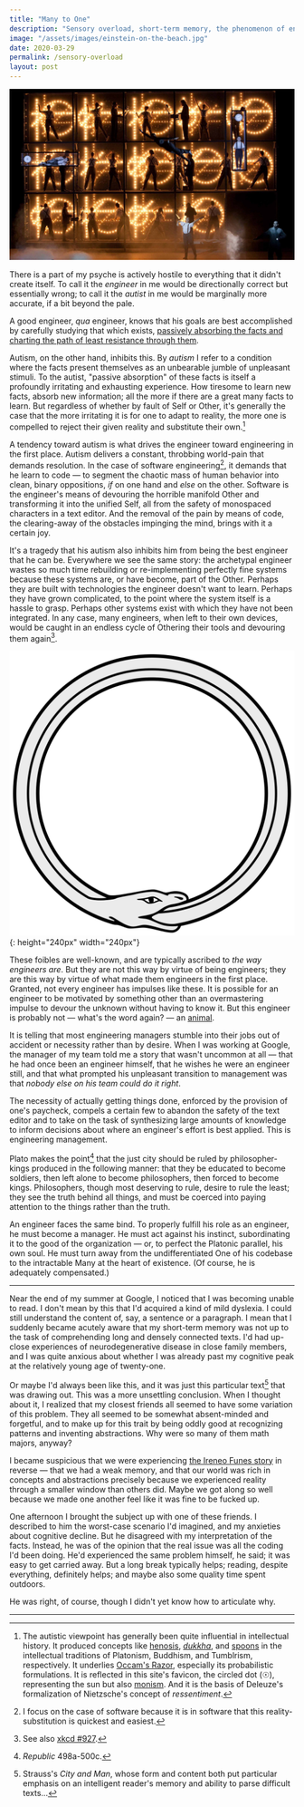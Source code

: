 ```yaml
---
title: "Many to One"
description: "Sensory overload, short-term memory, the phenomenon of engineering"
image: "/assets/images/einstein-on-the-beach.jpg"
date: 2020-03-29
permalink: /sensory-overload
layout: post
---
```


![From the NYT: A scene from the latest tour of “Einstein on the Beach,” on a stop in Montpellier, France. Credit...Lesley Leslie-Spinks](../assets/images/einstein-on-the-beach.jpg)

There is a part of my psyche is actively hostile to everything that it didn't create itself. To call it the _engineer_ in me would be directionally correct but essentially wrong; to call it the _autist_ in me would be marginally more accurate, if a bit beyond the pale.

A good engineer, _qua_ engineer, knows that his goals are best accomplished by carefully studying that which exists, [passively absorbing the facts and charting the path of least resistance through them](http://www.bopsecrets.org/gateway/passages/chuang-tzu.htm).

Autism, on the other hand, inhibits this. By _autism_ I refer to a condition where the facts present themselves as an unbearable jumble of unpleasant stimuli. To the autist, "passive absorption" of these facts is itself a profoundly irritating and exhausting experience. How tiresome to learn new facts, absorb new information; all the more if there are a great many facts to learn. But regardless of whether by fault of Self or Other, it's generally the case that the more irritating it is for one to adapt to reality, the more one is compelled to reject their given reality and substitute their own.[^hist]

A tendency toward autism is what drives the engineer toward engineering in the first place. Autism delivers a constant, throbbing world-pain that demands resolution. In the case of software engineering[^1], it demands that he learn to code — to segment the chaotic mass of human behavior into clean, binary oppositions, _if_ on one hand and _else_ on the other. Software is the engineer's means of devouring the horrible manifold Other and transforming it into the unified Self, all from the safety of monospaced characters in a text editor. And the removal of the pain by means of code, the clearing-away of the obstacles impinging the mind, brings with it a certain joy.

It's a tragedy that his autism also inhibits him from being the best engineer that he can be. Everywhere we see the same story: the archetypal engineer wastes so much time rebuilding or re-implementing perfectly fine systems because these systems are, or have become, part of the Other. Perhaps they are built with technologies the engineer doesn't want to learn. Perhaps they have grown complicated, to the point where the system itself is a hassle to grasp. Perhaps other systems exist with which they have not been integrated. In any case, many engineers, when left to their own devices, would be caught in an endless cycle of Othering their tools and devouring them again[^xkcd].

![ouroboros](../assets/images/ouroboros.png){: height="240px" width="240px"}

These foibles are well-known, and are typically ascribed to _the way engineers are_. But they are not this way by virtue of being engineers; they are this way by virtue of what made them engineers in the first place. Granted, not every engineer has impulses like these. It is possible for an engineer to be motivated by something other than an overmastering impulse to devour the unknown without having to know it. But this engineer is probably not — what's the word again? — an [animal](http://www.paulgraham.com/start.html).

It is telling that most engineering managers stumble into their jobs out of accident or necessity rather than by desire. When I was working at Google, the manager of my team told me a story that wasn't uncommon at all — that he had once been an engineer himself, that he wishes he were an engineer still, and that what prompted his unpleasant transition to management was that _nobody else on his team could do it right_.

The necessity of actually getting things done, enforced by the provision of one's paycheck, compels a certain few to abandon the safety of the text editor and to take on the task of synthesizing large amounts of knowledge to inform decisions about where an engineer's effort is best applied. This is engineering management.

Plato makes the point[^plato] that the just city should be ruled by philosopher-kings produced in the following manner: that they be educated to become soldiers, then left alone to become philosophers, then forced to become kings. Philosophers, though most deserving to rule, desire to rule the least; they see the truth behind all things, and must be coerced into paying attention to the things rather than the truth.

An engineer faces the same bind. To properly fulfill his role as an engineer, he must become a manager. He must act against his instinct, subordinating it to the good of the organization — or, to perfect the Platonic parallel, his own soul. He must turn away from the undifferentiated One of his codebase to the intractable Many at the heart of existence. (Of course, he is adequately compensated.)

---

Near the end of my summer at Google, I noticed that I was becoming unable to read. I don't mean by this that I'd acquired a kind of mild dyslexia. I could still understand the content of, say, a sentence or a paragraph. I mean that I suddenly became acutely aware that my short-term memory was not up to the task of comprehending long and densely connected texts. I'd had up-close experiences of neurodegenerative disease in close family members, and I was quite anxious about whether I was already past my cognitive peak at the relatively young age of twenty-one.

Or maybe I'd always been like this, and it was just this particular text[^strauss] that was drawing out. This was a more unsettling conclusion. When I thought about it, I realized that my closest friends all seemed to have some variation of this problem. They all seemed to be somewhat absent-minded and forgetful, and to make up for this trait by being oddly good at recognizing patterns and inventing abstractions. Why were so many of them math majors, anyway?

I became suspicious that we were experiencing [the Ireneo Funes story](https://www.literatura.us/borges/funes.html) in reverse — that we had a weak memory, and that our world was rich in concepts and abstractions precisely because we experienced reality through a smaller window than others did. Maybe we got along so well because we made one another feel like it was fine to be fucked up.

One afternoon I brought the subject up with one of these friends. I described to him the worst-case scenario I'd imagined, and my anxieties about cognitive decline. But he disagreed with my interpretation of the facts. Instead, he was of the opinion that the real issue was all the coding I'd been doing. He'd experienced the same problem himself, he said; it was easy to get carried away. But a long break typically helps; reading, despite everything, definitely helps; and maybe also some quality time spent outdoors.

He was right, of course, though I didn't yet know how to articulate why.

---

[^1]: I focus on the case of software because it is in software that this reality-substitution is quickest and easiest.
[^plato]: _Republic_ 498a-500c.
[^strauss]: Strauss's _City and Man_, whose form and content both put particular emphasis on an intelligent reader's memory and ability to parse difficult texts...
[^hist]: The autistic viewpoint has generally been quite influential in intellectual history. It produced concepts like [henosis](https://en.wikipedia.org/wiki/Henosis), [_dukkha_](https://en.wikipedia.org/wiki/Du%E1%B8%A5kha), and [spoons](https://en.wikipedia.org/wiki/Spoon_theory) in the intellectual traditions of Platonism, Buddhism, and Tumblrism, respectively. It underlies [Occam's Razor](https://en.wikipedia.org/wiki/Occam's_razor), especially its probabilistic formulations. It is reflected in this site's favicon, the circled dot (☉), representing the sun but also [monism](<https://en.wikipedia.org/wiki/Monad_(philosophy)>). And it is the basis of Deleuze's formalization of Nietzsche's concept of _ressentiment_.
[^xkcd]: See also [xkcd #927](https://xkcd.com/927/).
